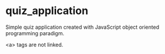 # quiz_application
Simple quiz application created with JavaScript object oriented programming
 paradigm.
 
 \<a> tags are not linked.
